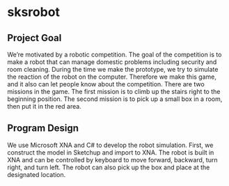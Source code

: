 # sksrobot

## Project Goal
We’re motivated by a robotic competition. The goal of the competition is to make a robot that can manage domestic problems including security and room cleaning. During the time we make the prototype, we try to simulate the reaction of the robot on the computer. Therefore we make this game, and it also can let people know about the competition. There are two missions in the game. The first mission is to climb up the stairs right to the beginning position. The second mission is to pick up a small box in a room, then put it in the red area.

## Program Design
We use Microsoft XNA and C# to develop the robot simulation. First, we construct the model in Sketchup and import to XNA. The robot is built in XNA and can be controlled by keyboard to move forward, backward, turn right, and turn left. The robot can also pick up the box and place at the designated location.
